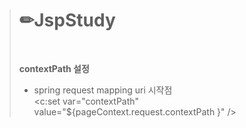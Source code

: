 > # ✏JspStudy
>
> <br>
>
> **contextPath 설정** <br>
> - spring request mapping uri 시작점 <br>
> <c:set var="contextPath" value="${pageContext.request.contextPath }" />

